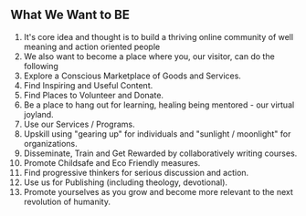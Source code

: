 ## What We Want to BE

1. It's core idea and thought is to build a thriving online community of well meaning and action oriented people
2. We also want to become a place where you, our visitor, can do the following
3. Explore a Conscious Marketplace of Goods and Services.
4. Find Inspiring and Useful Content.
5. Find Places to Volunteer and Donate.
6. Be a place to hang out for learning, healing being mentored - our virtual joyland.
7. Use our Services / Programs.
8. Upskill using "gearing up" for individuals and "sunlight / moonlight" for organizations.
9. Disseminate, Train and Get Rewarded by collaboratively writing courses.
10. Promote Childsafe and Eco Friendly measures.
11. Find progressive thinkers for serious discussion and action.
12. Use us for Publishing (including theology, devotional).
13. Promote yourselves as you grow and become more relevant to the next revolution of humanity.
